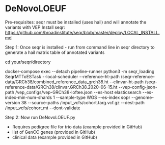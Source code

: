 # DeNovoLOEUF

Pre-requisites: seqr must be installed (uses hail) and will annotate the variants with VEP
Install seqr: https://github.com/broadinstitute/seqr/blob/master/deploy/LOCAL_INSTALL.md

Step 1: Once seqr is installed - run from command line in seqr directory to generate a hail matrix table of annotated variants

cd your/seqr/directory

docker-compose exec --detach pipeline-runner python3 -m seqr_loading SeqrMTToESTask --local-scheduler --reference-ht-path /seqr-reference-data/GRCh38/combined_reference_data_grch38.ht --clinvar-ht-path /seqr-reference-data/GRCh38/clinvar.GRCh38.2020-06-15.ht --vep-config-json-path /vep_configs/vep-GRCh38-loftee.json --es-host elasticsearch --es-index-min-num-shards 1 --sample-type WGS --es-index sopr --genome-version 38 --source-paths /input_vcfs/cohort.targ.vcf.gz --dest-path /input_vcfs/cohort.mt --dont-validate

Step 2: Now run DeNovoLOEUF.py

- Requires pedigree file for trio data (example provided in GitHub)
- list of GenCC genes (provided in GitHub)
- clinical data (example provided in GitHub)
